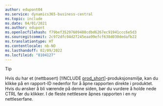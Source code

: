 ```yaml
---
author: edupont04
ms.service: dynamics365-business-central
ms.topic: include
ms.date: 04/01/2021
ms.author: edupont
ms.openlocfilehash: f79bef35297609488cdbd6267ec91941ccc6e5d3
ms.sourcegitcommit: 2c972dfc94d27245eaa99efcf638d030dedafb22
ms.translationtype: HT
ms.contentlocale: nb-NO
ms.lasthandoff: 02/09/2022
ms.locfileid: "8104127"
---
```

> [!TIP]
> Hvis du har et (nettbasert) [!INCLUDE [prod_short](prod_short.md)]-produksjonsmiljø, kan du klikke på en rapport-ID nedenfor for å åpne rapporten direkte i produktet. Hvis du ønsker å bli værende på denne siden, bør du vurdere å holde nede CTRL før du klikker. I de fleste nettlesere åpnes rapporten i en ny nettleserfane. 